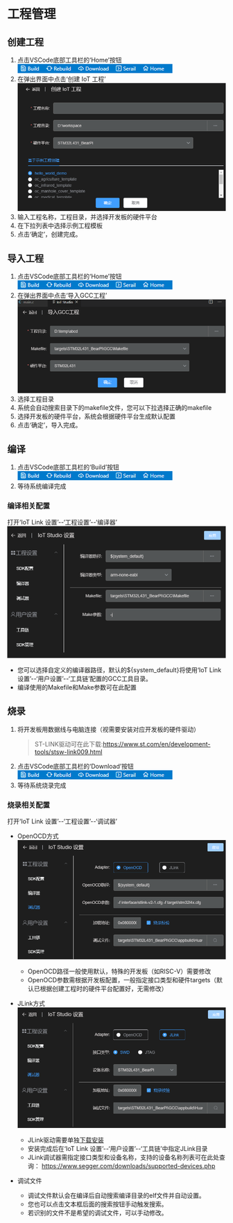 # 工程管理

## 创建工程
1. 点击VSCode底部工具栏的‘Home’按钮  
![](../images/toolbar.png)
2. 在弹出界面中点击‘创建 IoT 工程’
![](../images/create-project.png)
3. 输入工程名称，工程目录，并选择开发板的硬件平台
4. 在下拉列表中选择示例工程模板
5. 点击‘确定’，创建完成。

## 导入工程
1. 点击VSCode底部工具栏的‘Home’按钮  
![](../images/toolbar.png)
2. 在弹出界面中点击‘导入GCC工程’
![](../images/import-project.png)
3. 选择工程目录
4. 系统会自动搜索目录下的makefile文件，您可以下拉选择正确的makefile
5. 选择开发板的硬件平台，系统会根据硬件平台生成默认配置
6. 点击‘确定’，导入完成。

## 编译
1. 点击VSCode底部工具栏的‘Build’按钮  
![](../images/toolbar.png)
2. 等待系统编译完成
### 编译相关配置
打开‘IoT Link 设置’--‘工程设置’--‘编译器’
![](../images/settings-compiler.png)  
* 您可以选择自定义的编译器路径，默认的${system_default}将使用‘IoT Link 设置’--‘用户设置’--‘工具链’配置的GCC工具目录。
* 编译使用的Makefile和Make参数可在此配置

## 烧录
1. 将开发板用数据线与电脑连接（视需要安装对应开发板的硬件驱动）  
   > ST-LINK驱动可在此下载:https://www.st.com/en/development-tools/stsw-link009.html
2. 点击VSCode底部工具栏的‘Download’按钮  
![](../images/toolbar.png)
3. 等待系统烧录完成

### 烧录相关配置
打开‘IoT Link 设置’--‘工程设置’--‘调试器’
* OpenOCD方式
  ![](../images/settings-debug-openocd.png) 
  * OpenOCD路径一般使用默认，特殊的开发板（如RISC-V）需要修改
  * OpenOCD参数需根据开发板配置，一般指定接口类型和硬件targets（默认已根据创建工程时的硬件平台配置好，无需修改）

* JLink方式
  ![](../images/settings-debug-jlink.png) 
  * JLink驱动需要单独[下载安装](https://www.segger.com/downloads/jlink/JLink_Windows.exe)
  * 安装完成后在‘IoT Link 设置’--‘用户设置’--‘工具链’中指定JLink目录
  * JLink调试器需指定接口类型和设备名称，支持的设备名称列表可在此处查询： https://www.segger.com/downloads/supported-devices.php

* 调试文件  
  * 调试文件默认会在编译后自动搜索编译目录的elf文件并自动设置。
  * 您也可以点击文本框后面的搜索按钮手动触发搜索。
  * 若识别的文件不是希望的调试文件，可以手动修改。